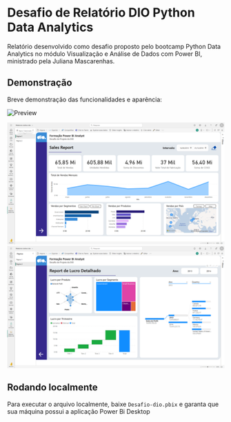 # Desafio de Relatório DIO Python Data Analytics

Relatório desenvolvido como desafio proposto pelo bootcamp Python Data Analytics no módulo Visualização e Análise de Dados com Power BI, ministrado pela Juliana Mascarenhas.


## Demonstração

Breve demonstração das funcionalidades e aparência:

![Preview](./capturas-PowerBiService/Funcionalidades.gif)

![Cap-01](./capturas-PowerBiService/Captura-01.png)
![Cap-03](./capturas-PowerBiService/Captura-03.png)

## Rodando localmente

Para executar o arquivo localmente, baixe `Desafio-dio.pbix` e garanta que sua máquina possui a aplicação Power Bi Desktop